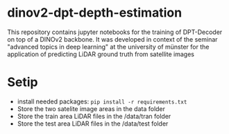 # dinov2-dpt-depth-estimation
This repository contains jupyter notebooks for the training of DPT-Decoder on top of a DINOv2 backbone. It was developed in context of the seminar "advanced topics in deep learning" at the university of münster for the application of predicting LiDAR ground truth from satellite images

# Setip
- install needed packages: ```pip install -r requirements.txt```
- Store the two satelite image areas in the data folder 
- Store the train area LiDAR files in the /data/tran folder
- Store the test area LiDAR files in the /data/test folder